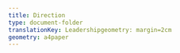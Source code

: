 ```yaml
---
title: Direction
type: document-folder
translationKey: Leadershipgeometry: margin=2cm
geometry: a4paper
---
```

